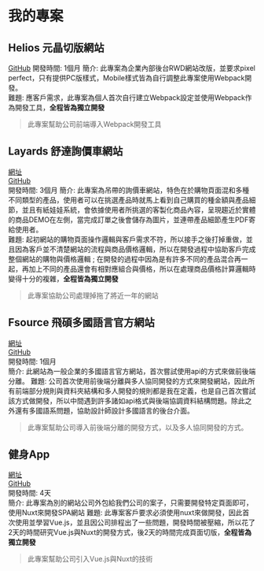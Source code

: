 # 我的專案

## Helios 元晶切版網站  
[GitHub](https://github.com/ian840402/Helios)
開發時間: 1個月
簡介: 此專案為企業內部後台RWD網站改版，並要求pixel perfect，只有提供PC版樣式，Mobile樣式皆為自行調整此專案使用Webpack開發。  
難題: 應客戶需求，此專案為個人首次自行建立Webpack設定並使用Webpack作為開發工具，**全程皆為獨立開發**
> 此專案幫助公司前端導入Webpack開發工具


## Layards 舒達詢價車網站
[網址](https://www.bestpricelanyards.com/)  
[GitHub]()  
開發時間: 3個月
簡介: 此專案為吊帶的詢價車網站，特色在於購物頁面混和多種不同類型的產品，使用者可以在挑選產品時就馬上看到自己購買的種金額與產品細節，並且有紙娃娃系統，會依據使用者所挑選的客製化商品內容，呈現趨近於實體的商品DEMO在左側，當完成訂單之後會儲存為圖片，並連帶產品細節產生PDF寄給使用者。  
難題: 起初網站的購物頁面操作邏輯與客戶需求不符，所以接手之後打掉重做，並且因為客戶並不清楚網站的流程與商品價格邏輯，所以在開發過程中協助客戶完成整個網站的購物與價格邏輯 ; 在開發的過程中因為是有許多不同的產品混合再一起，再加上不同的產品還會有相對應組合與價格，所以在處理商品價格計算邏輯時變得十分的複雜，**全程皆為獨立開發**
> 此專案協助公司處理掉拖了將近一年的網站


## Fsource 飛碩多國語言官方網站
[網址](http://fsource.bsdctw.net/zh)  
[GitHub](https://github.com/ian840402/fsource)  
開發時間: 1個月  
簡介: 此網站為一般企業的多國語言官方網站，首次嘗試使用api的方式來做前後端分離。
難題: 公司首次使用前後端分離與多人協同開發的方式來開發網站，因此所有前端部分規則與資料夾結構和多人開發的規則都是我在定義，也是自己首次嘗試該方式做開發，所以中間遇到許多諸如api格式與後端協調資料結構問題。除此之外還有多國語系問題，協助設計師設計多國語言的後台介面。  
> 此專案幫助公司導入前後端分離的開發方式，以及多人協同開發的方式。


## 健身App
[網址](https://ian840402.github.io/)  
[GitHub](https://github.com/ian840402/gym-app)  
開發時間: 4天  
簡介: 此專案為別的網站公司外包給我們公司的案子，只需要開發特定頁面即可，使用Nuxt來開發SPA網站
難題: 此專案客戶要求必須使用nuxt來做開發，因此首次使用並學習Vue.js，並且因公司排程出了一些問題，開發時間被壓縮，所以花了2天的時間研究Vue.js與Nuxt的開發方式，後2天的時間完成頁面切版，**全程皆為獨立開發**
> 此專案幫助公司引入Vue.js與Nuxt的技術
